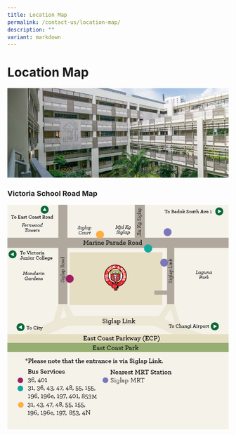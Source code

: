 ```yaml
---
title: Location Map
permalink: /contact-us/location-map/
description: ""
variant: markdown
---
```

# **Location Map**

![](/images/contact.jpg)

### Victoria School Road Map

![](/images/Victoria_School_Location_Map.png)